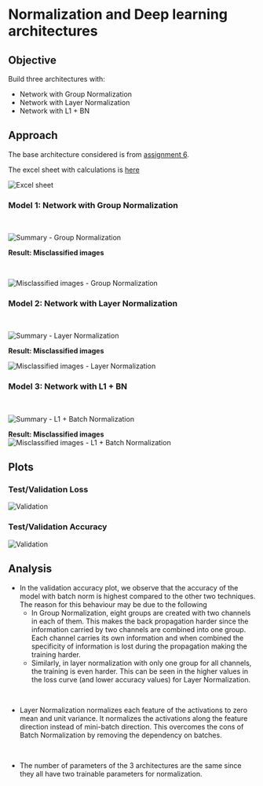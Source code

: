 # Normalization and Deep learning architectures

## Objective
Build three architectures with:
* Network with Group Normalization
* Network with Layer Normalization
* Network with L1 + BN

## Approach

The base architecture considered is from [assignment 6](https://github.com/EVA6-Group-15/discover-architectures/blob/master/ParamsLessThan8k/MNIST_99_4_Iter06_ReducedParam.ipynb). 

The excel sheet with calculations is [here](./notebooks/Normalizations.xlsx)

![Excel sheet](images/excel_sheet.png)

### Model 1: Network with Group Normalization
<br>

![Summary - Group Normalization](./images/group_norm.png)



**Result: Misclassified images** 

<br>

![Misclassified images - Group Normalization](./images/gn_incorrect.png)


### Model 2: Network with Layer Normalization

<br>

![Summary - Layer Normalization](./images/layer_norm.png)



**Result: Misclassified images** 

![Misclassified images - Layer Normalization](./images/ln_incorrect.png)

### Model 3: Network with L1 + BN 

<br>

![Summary - L1 + Batch Normalization](./images/batch_norm.png)



**Result: Misclassified images** 
![Misclassified images - L1 + Batch Normalization](./images/bn_incorrect.png)
## Plots

### Test/Validation Loss

![Validation](./images/loss_summary.png)


### Test/Validation Accuracy

![Validation](./images/acc_summary.png)


## Analysis

* In the validation accuracy plot, we observe that the accuracy of the model with batch norm is highest compared to the other two techniques. The reason for this behaviour may be due to the following
  - In Group Normalization, eight groups are created with two channels in each of them. This makes the back propagation harder since the information carried by two channels are combined into one group. Each channel carries its own information and when combined the specificity of information is lost during the propagation making the training harder. 
  - Similarly, in layer normalization with only one group for all channels, the training is even harder. This can be seen in the higher values in the loss curve (and lower accuracy values) for Layer Normalization. 

<br>

* Layer Normalization normalizes each feature of the activations to zero mean and unit variance. It normalizes the activations along the feature direction instead of mini-batch direction. This overcomes the cons of Batch Normalization by removing the dependency on batches. 

<br> 

* The number of parameters of the 3 architectures are the same since they all have two trainable parameters for normalization.




